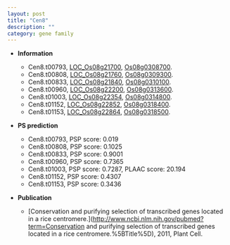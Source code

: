 ```yaml
---
layout: post
title: "Cen8"
description: ""
category: gene family
---
```


* **Information**  
    + Cen8.t00793, [LOC_Os08g21700](http://rice.uga.edu/cgi-bin/ORF_infopage.cgi?orf=LOC_Os08g21700), [Os08g0308700](http://rapdb.dna.affrc.go.jp/viewer/gbrowse_details/irgsp1?name=Os08g0308700).
    + Cen8.t00808, [LOC_Os08g21760](http://rice.uga.edu/cgi-bin/ORF_infopage.cgi?orf=LOC_Os08g21760), [Os08g0309300](http://rapdb.dna.affrc.go.jp/viewer/gbrowse_details/irgsp1?name=Os08g0309300).
    + Cen8.t00833, [LOC_Os08g21840](http://rice.uga.edu/cgi-bin/ORF_infopage.cgi?orf=LOC_Os08g21840), [Os08g0310100](http://rapdb.dna.affrc.go.jp/viewer/gbrowse_details/irgsp1?name=Os08g0310100).
    + Cen8.t00960, [LOC_Os08g22200](http://rice.uga.edu/cgi-bin/ORF_infopage.cgi?orf=LOC_Os08g22200), [Os08g0313600](http://rapdb.dna.affrc.go.jp/viewer/gbrowse_details/irgsp1?name=Os08g0313600).
    + Cen8.t01003, [LOC_Os08g22354](http://rice.uga.edu/cgi-bin/ORF_infopage.cgi?orf=LOC_Os08g22354), [Os08g0314800](http://rapdb.dna.affrc.go.jp/viewer/gbrowse_details/irgsp1?name=Os08g0314800).
    + Cen8.t01152, [LOC_Os08g22852](http://rice.uga.edu/cgi-bin/ORF_infopage.cgi?orf=LOC_Os08g22852), [Os08g0318400](http://rapdb.dna.affrc.go.jp/viewer/gbrowse_details/irgsp1?name=Os08g0318400).
    + Cen8.t01153, [LOC_Os08g22864](http://rice.uga.edu/cgi-bin/ORF_infopage.cgi?orf=LOC_Os08g22864), [Os08g0318500](http://rapdb.dna.affrc.go.jp/viewer/gbrowse_details/irgsp1?name=Os08g0318500).

* **PS prediction**
    + Cen8.t00793, PSP score: 0.019
    + Cen8.t00808, PSP score: 0.1025
    + Cen8.t00833, PSP score: 0.9001
    + Cen8.t00960, PSP score: 0.7365
    + Cen8.t01003, PSP score: 0.7287, PLAAC score: 20.194
    + Cen8.t01152, PSP score: 0.4307
    + Cen8.t01153, PSP score: 0.3436

* **Publication**  
    + [Conservation and purifying selection of transcribed genes located in a rice centromere.](http://www.ncbi.nlm.nih.gov/pubmed?term=Conservation and purifying selection of transcribed genes located in a rice centromere.%5BTitle%5D), 2011, Plant Cell.


